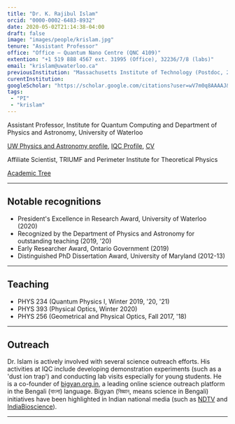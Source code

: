 ```yaml
---
title: "Dr. K. Rajibul Islam"
orcid: "0000-0002-6483-8932"
date: 2020-05-02T21:14:38-04:00
draft: false
image: "images/people/krislam.jpg"
tenure: "Assistant Professor"
office: "Office – Quantum Nano Centre (QNC 4109)"
extention: "+1 519 888 4567 ext. 31995 (Office), 32236/7/8 (labs)"
email: "krislam@uwaterloo.ca"
previousInstitution: "Massachusetts Institute of Technology (Postdoc, 2015-16);  Harvard University (Postdoc, 2012-15); University of Maryland (PhD, 2007-12)"
curentInstitution: 
googleScholar: "https://scholar.google.com/citations?user=wV7m0q8AAAAJ&hl=en"
tags:
 - "PI"
 - "krislam"
---
```


Assistant Professor, Institute for Quantum Computing and Department of Physics and Astronomy, University of Waterloo

[UW Physics and Astronomy profile](https://uwaterloo.ca/physics-astronomy/people-profiles/k-rajibul-islam), [IQC Profile](https://services.iqc.uwaterloo.ca/people/profile/krislam/), <a href="\Miscellaneous_docs\CV_Islam_Aug2020.pdf">CV</a>

Affiliate Scientist, TRIUMF and Perimeter Institute for Theoretical Physics

[Academic Tree](https://academictree.org/physics/tree.php?pid=172624)

<hr>
<h2>Notable recognitions</h2>

* President's Excellence in Research Award, University of Waterloo (2020)
* Recognized by the Department of Physics and Astronomy for outstanding teaching  (2019, '20)
* Early Researcher Award, Ontario Government (2019)
* Distinguished PhD Dissertation Award, University of Maryland (2012-13)

<hr>
<h2>Teaching</h2>

* PHYS 234 (Quantum Physics I, Winter 2019, '20, '21)
* PHYS 393 (Physical Optics, Winter 2020)
* PHYS 256 (Geometrical and Physical Optics, Fall 2017, '18)

<hr>
<h2>Outreach</h2>

Dr. Islam is actively involved with several science outreach efforts. His activities at IQC include developing demonstration experiments (such as a 'dust ion trap') and conducting lab visits especially for young students. He is a co-founder of [bigyan.org.in](https://bigyan.org.in), a leading online science outreach platform in the Bengali (বাংলা) language. Bigyan (বিজ্ঞান, means science in Bengali) initiatives have been highlighted in Indian national media (such as [NDTV](https://www.ndtv.com/education/national-science-day-origami-paper-microscopes-to-be-given-to-rural-schools-by-bengali-science-porta-1664177) and [IndiaBioscience](https://indiabioscience.org/columns/indian-scenario/bigyan-org-in-a-science-outreach-platform-by-researchers-in-bengali)).

<hr>